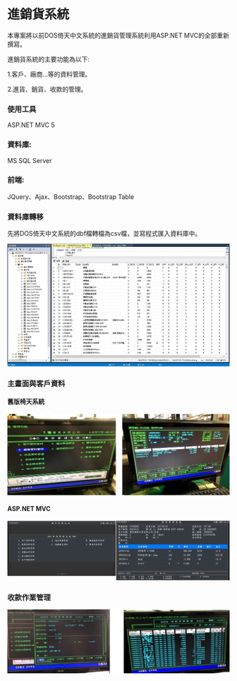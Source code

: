 # 進銷貨系統
本專案將以前DOS倚天中文系統的進銷貨管理系統利用ASP.NET MVC的全部重新撰寫。

進銷貨系統的主要功能為以下:

1.客戶、廠商...等的資料管理。

2.進貨、銷貨、收款的管理。

### 使用工具
ASP.NET MVC 5
### 資料庫:
MS SQL Server
### 前端:
JQuery、Ajax、Bootstrap、Bootstrap Table

### 資料庫轉移
先將DOS倚天中文系統的dbf檔轉檔為csv檔，並寫程式匯入資料庫中。

<img src="https://github.com/zccheng8320/inv_project/blob/master/DemoPicture/SQL%20Server%E8%B3%87%E6%96%99%E5%BA%AB.jpg">


### 主畫面與客戶資料
#### 舊版椅天系統

<img src="https://github.com/zccheng8320/inv_project/blob/master/DemoPicture/IMG_7128.jpg">

#### ASP.NET MVC 

<img src="https://github.com/zccheng8320/inv_project/blob/master/DemoPicture/img_2.jpg">

### 收款作業管理

<img src="https://github.com/zccheng8320/inv_project/blob/master/DemoPicture/IMG_7433.jpg">



